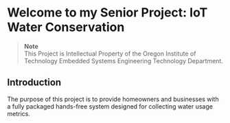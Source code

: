 # Welcome to my Senior Project: IoT Water Conservation
> **Note** <br>
> This Project is Intellectual Property of the Oregon Institute of Technology Embedded Systems Engineering Technology Department.
## Introduction
The purpose of this project is to provide homeowners and businesses with a fully packaged hands-free system designed for collecting water usage metrics.



